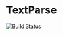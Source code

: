 # TextParse

[![Build Status](https://travis-ci.com/chowdhury18/TextParse.svg?branch=master)](https://travis-ci.com/github/chowdhury18/TextParse)